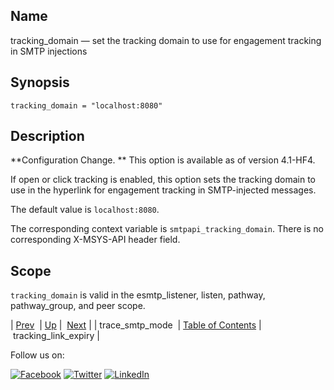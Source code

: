 <a name="config.tracking_domain"></a>
## Name

tracking_domain — set the tracking domain to use for engagement tracking in SMTP injections

## Synopsis

`tracking_domain = "localhost:8080"`

<a name="idp27179808"></a>
## Description

**Configuration Change. ** This option is available as of version 4.1-HF4.

If open or click tracking is enabled, this option sets the tracking domain to use in the hyperlink for engagement tracking in SMTP-injected messages.

The default value is `localhost:8080`.

The corresponding context variable is `smtpapi_tracking_domain`. There is no corresponding X-MSYS-API header field.

<a name="idp27185312"></a>
## Scope

`tracking_domain` is valid in the esmtp_listener, listen, pathway, pathway_group, and peer scope.

| [Prev](conf.ref.trace_smtp_mode.php)  | [Up](config.options.ref.php) |  [Next](config.tracking_link_expiry.php) |
| trace_smtp_mode  | [Table of Contents](index.php) |  tracking_link_expiry |

Follow us on:

[![Facebook](https://support.messagesystems.com/images/icon-facebook.png)](http://www.facebook.com/messagesystems) [![Twitter](https://support.messagesystems.com/images/icon-twitter.png)](http://twitter.com/#!/MessageSystems) [![LinkedIn](https://support.messagesystems.com/images/icon-linkedin.png)](http://www.linkedin.com/company/message-systems)